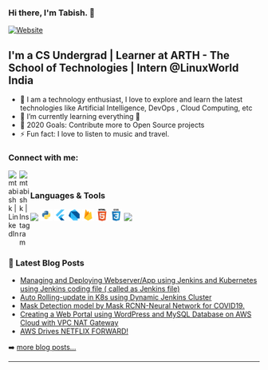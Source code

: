 ### Hi there, I'm Tabish. 👋

[![Website](https://img.shields.io/website?label=mtabishk.com&style=for-the-badge&url=https%3A%2F%2Fmtabishk.com)](https://www.linkedin.com/in/mtabishk/)

## I'm a CS Undergrad | Learner at ARTH - The School of Technologies | Intern @LinuxWorld India

- 🔭 I am a technology enthusiast, I love to explore and learn the latest technologies like Artificial Intelligence, DevOps , Cloud Computing, etc
- 🌱 I’m currently learning everything 🤣
- 🥅 2020 Goals: Contribute more to Open Source projects
- ⚡ Fun fact: I love to listen to music and travel.

### Connect with me:

[<img align="left" alt="mtabishk | LinkedIn" width="22px" src="https://cdn.jsdelivr.net/npm/simple-icons@v3/icons/linkedin.svg" />][linkedin]
[<img align="left" alt="mtabishk | Instagram" width="22px" src="https://cdn.jsdelivr.net/npm/simple-icons@v3/icons/instagram.svg" />][instagram]

<br />

### Languages & Tools

<code><img width=24px src="https://repository-images.githubusercontent.com/249747965/36432d80-6e51-11ea-8125-3b459ef6adc4"></code>
<code><img width=24px src="https://raw.githubusercontent.com/github/explore/80688e429a7d4ef2fca1e82350fe8e3517d3494d/topics/python/python.png"></code>
<code><img width=24px src="https://raw.githubusercontent.com/github/explore/80688e429a7d4ef2fca1e82350fe8e3517d3494d/topics/flutter/flutter.png"></code>
<code><img width=24px src="https://raw.githubusercontent.com/github/explore/80688e429a7d4ef2fca1e82350fe8e3517d3494d/topics/dart/dart.png"></code>
<code><img width=24px src="https://raw.githubusercontent.com/github/explore/80688e429a7d4ef2fca1e82350fe8e3517d3494d/topics/firebase/firebase.png"></code>
<code><img width=24px src="https://raw.githubusercontent.com/github/explore/80688e429a7d4ef2fca1e82350fe8e3517d3494d/topics/html/html.png"></code>
<code><img width=24px src="https://raw.githubusercontent.com/github/explore/80688e429a7d4ef2fca1e82350fe8e3517d3494d/topics/css/css.png"></code>
<code><img width=24px src="https://www.google.com/imgres?imgurl=https%3A%2F%2Faccess.redhat.com%2Fwebassets%2Favalon%2Fg%2Fshadowman-200.png&imgrefurl=https%3A%2F%2Faccess.redhat.com%2F&tbnid=6jM4snnm_D9WWM&vet=12ahUKEwjy2oSX56fsAhWyg-YKHf_4CCQQMygGegUIARDZAQ..i&docid=A6tsL-PIubo09M&w=200&h=200&q=redhat&ved=2ahUKEwjy2oSX56fsAhWyg-YKHf_4CCQQMygGegUIARDZAQ"></code>

<br />
<br />


### 📕 Latest Blog Posts

<!-- BLOG-POST-LIST:START -->
- [Managing and Deploying Webserver/App using Jenkins and Kubernetes using Jenkins coding file ( called as Jenkins file)](https://www.linkedin.com/pulse/devops-assembly-lines-task-06-managing-deploying-using-khanday/?trackingId=aQpCq%2BQsQSmunVUl6TmUAw%3D%3D)
- [Auto Rolling-update in K8s using Dynamic Jenkins Cluster](https://www.linkedin.com/pulse/devops-assembly-lines-task-04-auto-rolling-update-k8s-khanday/)
- [Mask Detection model by Mask RCNN-Neural Network for COVID19.](https://www.linkedin.com/pulse/mask-detection-model-rcnn-neural-network-covid19-khanday/)
- [Creating a Web Portal using WordPress and MySQL Database on AWS Cloud with VPC NAT Gateway](linkedin.com/pulse/creating-web-portal-using-wordpress-mysql-database-aws-khanday-1f/)
- [AWS Drives NETFLIX FORWARD!](https://www.linkedin.com/pulse/aws-drives-netflix-forward-muhammad-tabish-khanday/)
<!-- BLOG-POST-LIST:END -->

➡️ [more blog posts...](https://www.linkedin.com/in/mtabishk/detail/recent-activity/posts/)

---
  


</details>

<!-- <details>
  <summary>:zap: GitHub Stats</summary>

  <img align="left" alt="mtabishk's GitHub Stats" src="https://github-readme-stats.mtabishk.vercel.app/api?username=mtabishk&show_icons=true&hide_border=true" />

</details> -->


[instagram]: https://instagram.com/_mtabishk_
[linkedin]: https://linkedin.com/in/mtabishk


